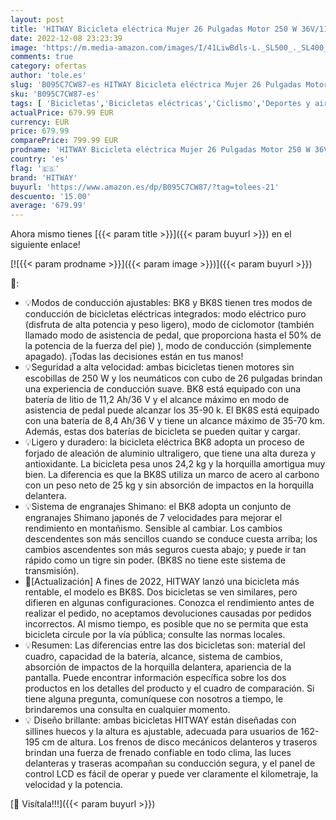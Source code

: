 ```yaml
---
layout: post
title: 'HITWAY Bicicleta eléctrica Mujer 26 Pulgadas Motor 250 W 36V/11 2Ah batería Shimano 7 Vel Pedal Assist Alcance de hasta 35-90 km Adultos Urbana City E-Bike'
date: 2022-12-08 23:23:39
image: 'https://m.media-amazon.com/images/I/41LiwBdls-L._SL500_._SL400_.jpg'
comments: true
category: ofertas
author: 'tole.es'
slug: 'B095C7CW87-es HITWAY Bicicleta eléctrica Mujer 26 Pulgadas Motor 250 W...'
sku: 'B095C7CW87-es'
tags: [ 'Bicicletas','Bicicletas eléctricas','Ciclismo','Deportes y aire libre','Ropa y equipo para deportes','bicicleta','hitway','🇪🇸', ]
actualPrice: 679.99 EUR
currency: EUR
price: 679.99
comparePrice: 799.99 EUR
prodname: 'HITWAY Bicicleta eléctrica Mujer 26 Pulgadas Motor 250 W 36V/11 2Ah batería Shimano 7 Vel Pedal Assist Alcance de hasta 35-90 km Adultos Urbana City E-Bike'
country: 'es'
flag: '🇪🇸'
brand: 'HITWAY'
buyurl: 'https://www.amazon.es/dp/B095C7CW87/?tag=tolees-21'
descuento: '15.00'
average: '679.99'
---
```


Ahora mismo tienes [{{< param title >}}]({{< param buyurl >}}) en el siguiente enlace!

[![{{< param prodname >}}]({{< param image >}})]({{< param buyurl >}})

🔎:

- 💡Modos de conducción ajustables: BK8 y BK8S tienen tres modos de conducción de bicicletas eléctricas integrados: modo eléctrico puro (disfruta de alta potencia y peso ligero), modo de ciclomotor (también llamado modo de asistencia de pedal, que proporciona hasta el 50% de la potencia de la fuerza del pie) ), modo de conducción (simplemente apagado). ¡Todas las decisiones están en tus manos!
- 💡Seguridad a alta velocidad: ambas bicicletas tienen motores sin escobillas de 250 W y los neumáticos con cubo de 26 pulgadas brindan una experiencia de conducción suave. BK8 está equipado con una batería de litio de 11,2 Ah/36 V y el alcance máximo en modo de asistencia de pedal puede alcanzar los 35-90 k. El BK8S está equipado con una batería de 8,4 Ah/36 V y tiene un alcance máximo de 35-70 km. Además, estas dos baterías de bicicleta se pueden quitar y cargar.
- 💡Ligero y duradero: la bicicleta eléctrica BK8 adopta un proceso de forjado de aleación de aluminio ultraligero, que tiene una alta dureza y antioxidante. La bicicleta pesa unos 24,2 kg y la horquilla amortigua muy bien. La diferencia es que la BK8S utiliza un marco de acero al carbono con un peso neto de 25 kg y sin absorción de impactos en la horquilla delantera.
- 💡Sistema de engranajes Shimano: el BK8 adopta un conjunto de engranajes Shimano japonés de 7 velocidades para mejorar el rendimiento en montañismo. Sensible al cambiar. Los cambios descendentes son más sencillos cuando se conduce cuesta arriba; los cambios ascendentes son más seguros cuesta abajo; y puede ir tan rápido como un tigre sin poder. (BK8S no tiene este sistema de transmisión).
- 🎈[Actualización] A fines de 2022, HITWAY lanzó una bicicleta más rentable, el modelo es BK8S. Dos bicicletas se ven similares, pero difieren en algunas configuraciones. Conozca el rendimiento antes de realizar el pedido, no aceptamos devoluciones causadas por pedidos incorrectos. Al mismo tiempo, es posible que no se permita que esta bicicleta circule por la vía pública; consulte las normas locales.
- 💡Resumen: Las diferencias entre las dos bicicletas son: material del cuadro, capacidad de la batería, alcance, sistema de cambios, absorción de impactos de la horquilla delantera, apariencia de la pantalla. Puede encontrar información específica sobre los dos productos en los detalles del producto y el cuadro de comparación. Si tiene alguna pregunta, comuníquese con nosotros a tiempo, le brindaremos una consulta en cualquier momento.
- 💡 Diseño brillante: ambas bicicletas HITWAY están diseñadas con sillines huecos y la altura es ajustable, adecuada para usuarios de 162-195 cm de altura. Los frenos de disco mecánicos delanteros y traseros brindan una fuerza de frenado confiable en todo clima, las luces delanteras y traseras acompañan su conducción segura, y el panel de control LCD es fácil de operar y puede ver claramente el kilometraje, la velocidad y la potencia.

[🛒 Visítala!!!]({{< param buyurl >}})
